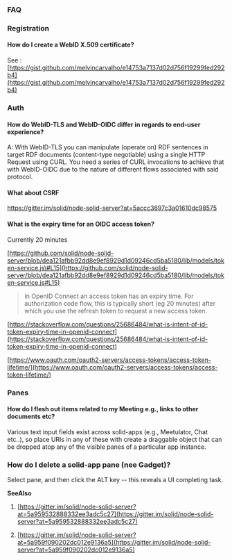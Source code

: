 ### FAQ

### Registration

#### How do I create a WebID X.509 certificate?

See : [https://gist.github.com/melvincarvalho/e14753a7137d02d756f19299fed292b4](https://gist.github.com/melvincarvalho/e14753a7137d02d756f19299fed292b4)

### Auth

#### How do WebID-TLS and WebID-OIDC differ in regards to end-user experience?

A: With WebID-TLS you can manipulate \(operate on\) RDF sentences in target RDF documents \(content-type negotiable\) using a single HTTP Request using CURL. You need a series of CURL invocations to achieve that with WebID-OIDC due to the nature of different flows associated with said protocol.

#### What about CSRF

https://gitter.im/solid/node-solid-server?at=5accc3697c3a01610dc98575

#### What is the expiry time for an OIDC access token?

Currently 20 minutes

[https://github.com/solid/node-solid-server/blob/dea121afbb92dd8e9ef8929d1d09246cd5ba5180/lib/models/token-service.js\#L15](https://github.com/solid/node-solid-server/blob/dea121afbb92dd8e9ef8929d1d09246cd5ba5180/lib/models/token-service.js#L15)

> In OpenID Connect an access token has an expiry time. For authorization code flow, this is typically short \(eg 20 minutes\) after which you use the refresh token to request a new access token.

[https://stackoverflow.com/questions/25686484/what-is-intent-of-id-token-expiry-time-in-openid-connect](https://stackoverflow.com/questions/25686484/what-is-intent-of-id-token-expiry-time-in-openid-connect)

[https://www.oauth.com/oauth2-servers/access-tokens/access-token-lifetime/](https://www.oauth.com/oauth2-servers/access-tokens/access-token-lifetime/)

### Panes

#### How do I flesh out items related to my Meeting e.g., links to other documents etc?

Various text input fields exist across solid-apps \(e.g., Meetulator, Chat etc..\), so place URIs in any of these with create a draggable object that can be dropped atop any of the visible panes of a particular app instance.

### How do I delete a solid-app pane \(nee Gadget\)?

Select pane, and then click the ALT key -- this reveals a UI completing task.

**SeeAlso**

1. [https://gitter.im/solid/node-solid-server?at=5a959532888332ee3adc5c27](https://gitter.im/solid/node-solid-server?at=5a959532888332ee3adc5c27)

2. [https://gitter.im/solid/node-solid-server?at=5a959f090202dc012e9136a5](https://gitter.im/solid/node-solid-server?at=5a959f090202dc012e9136a5)

#### 



